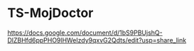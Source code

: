 # TS-MojDoctor

https://docs.google.com/document/d/1bS9PBUjshQ-DlZBHfd6ppPHO9lHWeIzdy9qxvG2Qdts/edit?usp=share_link
